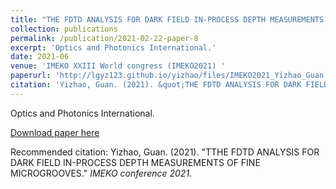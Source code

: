 ```yaml
---
title: "THE FDTD ANALYSIS FOR DARK FIELD IN-PROCESS DEPTH MEASUREMENTS OF FINE MICROGROOVES"
collection: publications
permalink: /publication/2021-02-22-paper-8
excerpt: 'Optics and Photonics International.'
date: 2021-06
venue: 'IMEKO XXIII World congress (IMEKO2021) '
paperurl: 'http://lgyz123.github.io/yizhao/files/IMEKO2021_Yizhao_Guan.pdf'
citation: 'Yizhao, Guan. (2021). &quot;THE FDTD ANALYSIS FOR DARK FIELD IN-PROCESS DEPTH MEASUREMENTS OF FINE MICROGROOVES.&quot; <i>IMEKO conference 2021</i>.'
---
```

Optics and Photonics International.

[Download paper here](http://lgyz123.github.io/yizhao/files/IMEKO2021_Yizhao_Guan.pdf)

Recommended citation: Yizhao, Guan. (2021). "TTHE FDTD ANALYSIS FOR DARK FIELD IN-PROCESS DEPTH MEASUREMENTS OF FINE MICROGROOVES." <i>IMEKO conference 2021</i>.

